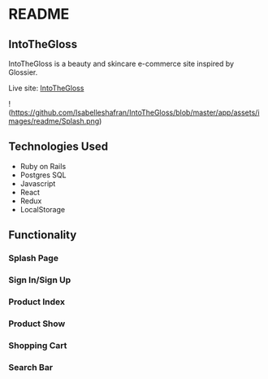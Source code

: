 # README

## IntoTheGloss

IntoTheGloss is a beauty and skincare e-commerce site inspired by Glossier. 

Live site: [IntoTheGloss](https://isabelle-glossier.herokuapp.com/#/)

!(https://github.com/Isabelleshafran/IntoTheGloss/blob/master/app/assets/images/readme/Splash.png)

## Technologies Used 
* Ruby on Rails
* Postgres SQL 
* Javascript
* React 
* Redux
* LocalStorage

## Functionality 

### Splash Page 

### Sign In/Sign Up

### Product Index 

### Product Show

### Shopping Cart

### Search Bar
